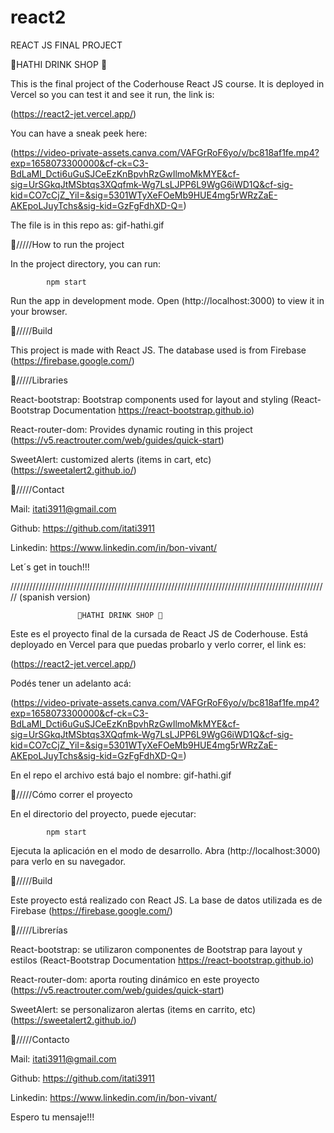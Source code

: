 # react2
REACT JS FINAL PROJECT


🍹HATHI DRINK SHOP 🍹
                   
This is the final project of the Coderhouse React JS course.
It is deployed in Vercel so you can test it and see it run, the link is:     



(https://react2-jet.vercel.app/)       
          


You can have a sneak peek here: 

(https://video-private-assets.canva.com/VAFGrRoF6yo/v/bc818af1fe.mp4?exp=1658073300000&cf-ck=C3-BdLaMl_Dcti6uGuSJCeEzKnBpvhRzGwIlmoMkMYE&cf-sig=UrSGkqJtMSbtqs3XQqfmk-Wg7LsLJPP6L9WgG6iWD1Q&cf-sig-kid=CO7cCjZ_YiI=&sig=5301WTyXeFOeMb9HUE4mg5rWRzZaE-AKEpoLJuyTchs&sig-kid=GzFgFdhXD-Q=)


     
       

The file is in this repo as: gif-hathi.gif


🍹/////How to run the project

In the project directory, you can run:

            npm start           
                   
Run the app in development mode.
Open (http://localhost:3000) to view it in your browser.


🍹/////Build

This project is made with React JS. The database used is from Firebase (https://firebase.google.com/)


🍹/////Libraries

React-bootstrap: Bootstrap components used for layout and styling (React-Bootstrap Documentation
https://react-bootstrap.github.io)

React-router-dom: Provides dynamic routing in this project (https://v5.reactrouter.com/web/guides/quick-start)

SweetAlert: customized alerts (items in cart, etc) (https://sweetalert2.github.io/)



🍹/////Contact

Mail: itati3911@gmail.com

Github: https://github.com/itati3911

Linkedin: https://www.linkedin.com/in/bon-vivant/

Let´s get in touch!!!


/////////////////////////////////////////////////////////////////////////////////////////////////////
(spanish version)

                   🍹HATHI DRINK SHOP 🍹

Este es el proyecto final de la cursada de React JS de Coderhouse.
Está deployado en Vercel para que puedas probarlo y verlo correr, el link es: 


(https://react2-jet.vercel.app/)        


Podés tener un adelanto acá: 

(https://video-private-assets.canva.com/VAFGrRoF6yo/v/bc818af1fe.mp4?exp=1658073300000&cf-ck=C3-BdLaMl_Dcti6uGuSJCeEzKnBpvhRzGwIlmoMkMYE&cf-sig=UrSGkqJtMSbtqs3XQqfmk-Wg7LsLJPP6L9WgG6iWD1Q&cf-sig-kid=CO7cCjZ_YiI=&sig=5301WTyXeFOeMb9HUE4mg5rWRzZaE-AKEpoLJuyTchs&sig-kid=GzFgFdhXD-Q=)



En el repo el archivo está bajo el nombre: gif-hathi.gif


🍹/////Cómo correr el proyecto

En el directorio del proyecto, puede ejecutar:

            npm start

Ejecuta la aplicación en el modo de desarrollo.
Abra (http://localhost:3000) para verlo en su navegador.

🍹/////Build

Este proyecto está realizado con React JS. La base de datos utilizada es de Firebase (https://firebase.google.com/)

🍹/////Librerías

React-bootstrap: se utilizaron componentes de Bootstrap para layout y estilos (React-Bootstrap Documentation
https://react-bootstrap.github.io)

React-router-dom: aporta routing dinámico en este proyecto (https://v5.reactrouter.com/web/guides/quick-start)

SweetAlert: se personalizaron alertas (items en carrito, etc) (https://sweetalert2.github.io/)

🍹/////Contacto

Mail: itati3911@gmail.com

Github: https://github.com/itati3911

Linkedin: https://www.linkedin.com/in/bon-vivant/

Espero tu mensaje!!!

